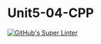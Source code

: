 # Unit5-04-CPP
[![GitHub's Super Linter](README.md/../../../workflows/Mr%20Coxall's%20Super%20Linter/badge.svg)](README.md/../../../actions)
